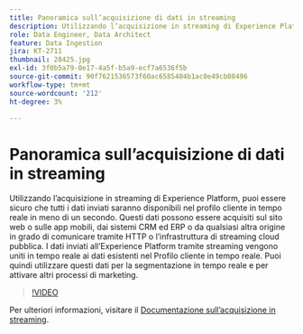 ```yaml
---
title: Panoramica sull’acquisizione di dati in streaming
description: Utilizzando l’acquisizione in streaming di Experience Platform, puoi essere sicuro che tutti i dati inviati saranno disponibili nel profilo cliente in tempo reale in meno di un secondo. Questi dati possono essere acquisiti sul sito web o sulle app mobili, dai sistemi CRM ed ERP o da qualsiasi altra origine in grado di comunicare tramite HTTP o l’infrastruttura di streaming cloud pubblica. I dati inviati all’Experience Platform tramite streaming vengono uniti in tempo reale ai dati esistenti nel Profilo cliente in tempo reale. Puoi quindi utilizzare questi dati per la segmentazione in tempo reale e per attivare altri processi di marketing.
role: Data Engineer, Data Architect
feature: Data Ingestion
jira: KT-2711
thumbnail: 28425.jpg
exl-id: 3f0b5a79-0e17-4a5f-b5a9-ecf7a6536f5b
source-git-commit: 90f7621536573f60ac6585404b1ac0e49cb08496
workflow-type: tm+mt
source-wordcount: '212'
ht-degree: 3%

---
```


# Panoramica sull’acquisizione di dati in streaming

Utilizzando l’acquisizione in streaming di Experience Platform, puoi essere sicuro che tutti i dati inviati saranno disponibili nel profilo cliente in tempo reale in meno di un secondo. Questi dati possono essere acquisiti sul sito web o sulle app mobili, dai sistemi CRM ed ERP o da qualsiasi altra origine in grado di comunicare tramite HTTP o l’infrastruttura di streaming cloud pubblica. I dati inviati all’Experience Platform tramite streaming vengono uniti in tempo reale ai dati esistenti nel Profilo cliente in tempo reale. Puoi quindi utilizzare questi dati per la segmentazione in tempo reale e per attivare altri processi di marketing.

>[!VIDEO](https://video.tv.adobe.com/v/28425?quality=12&learn=on)

Per ulteriori informazioni, visitare il [Documentazione sull’acquisizione in streaming](https://experienceleague.adobe.com/docs/experience-platform/ingestion/streaming/overview.html?lang=it).